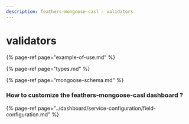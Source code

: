 ```yaml
---
description: feathers-mongoose-casl - validators
---
```


# validators

{% page-ref page="example-of-use.md" %}

{% page-ref page="types.md" %}

{% page-ref page="mongoose-schema.md" %}

### How to customize the feathers-mongoose-casl dashboard ?

{% page-ref page="../dashboard/service-configuration/field-configuration.md" %}

## 

